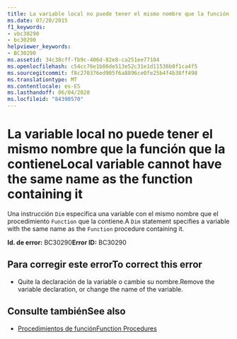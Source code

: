 ```yaml
---
title: La variable local no puede tener el mismo nombre que la función que la contiene
ms.date: 07/20/2015
f1_keywords:
- vbc30290
- bc30290
helpviewer_keywords:
- BC30290
ms.assetid: 34c38cff-fb9c-406d-82e8-ca251ee77104
ms.openlocfilehash: c54cc76e1b86de513e52c31e1d11536b0f1ca4f5
ms.sourcegitcommit: f8c270376ed905f6a8896ce0fe25b4f4b38ff498
ms.translationtype: MT
ms.contentlocale: es-ES
ms.lasthandoff: 06/04/2020
ms.locfileid: "84390570"
---
```

# <a name="local-variable-cannot-have-the-same-name-as-the-function-containing-it"></a><span data-ttu-id="da52e-102">La variable local no puede tener el mismo nombre que la función que la contiene</span><span class="sxs-lookup"><span data-stu-id="da52e-102">Local variable cannot have the same name as the function containing it</span></span>
<span data-ttu-id="da52e-103">Una instrucción `Dim` especifica una variable con el mismo nombre que el procedimiento `Function` que la contiene.</span><span class="sxs-lookup"><span data-stu-id="da52e-103">A `Dim` statement specifies a variable with the same name as the `Function` procedure containing it.</span></span>  
  
 <span data-ttu-id="da52e-104">**Id. de error:** BC30290</span><span class="sxs-lookup"><span data-stu-id="da52e-104">**Error ID:** BC30290</span></span>  
  
## <a name="to-correct-this-error"></a><span data-ttu-id="da52e-105">Para corregir este error</span><span class="sxs-lookup"><span data-stu-id="da52e-105">To correct this error</span></span>  
  
- <span data-ttu-id="da52e-106">Quite la declaración de la variable o cambie su nombre.</span><span class="sxs-lookup"><span data-stu-id="da52e-106">Remove the variable declaration, or change the name of the variable.</span></span>  
  
## <a name="see-also"></a><span data-ttu-id="da52e-107">Consulte también</span><span class="sxs-lookup"><span data-stu-id="da52e-107">See also</span></span>

- [<span data-ttu-id="da52e-108">Procedimientos de función</span><span class="sxs-lookup"><span data-stu-id="da52e-108">Function Procedures</span></span>](../programming-guide/language-features/procedures/function-procedures.md)
